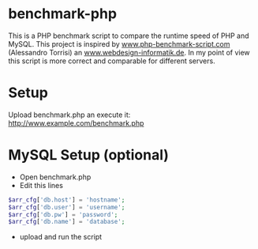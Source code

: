 benchmark-php
=============

This is a PHP benchmark script to compare the runtime speed of PHP and MySQL. 
This project is inspired by www.php-benchmark-script.com (Alessandro Torrisi) 
an www.webdesign-informatik.de. In my point of view this script is more 
correct and comparable for different servers.

# Setup

Upload benchmark.php an execute it:<br>
http://www.example.com/benchmark.php


# MySQL Setup (optional)

- Open benchmark.php
- Edit this lines

```php
$arr_cfg['db.host'] = 'hostname';
$arr_cfg['db.user'] = 'username';
$arr_cfg['db.pw'] = 'password';
$arr_cfg['db.name'] = 'database';
```

- upload and run the script
